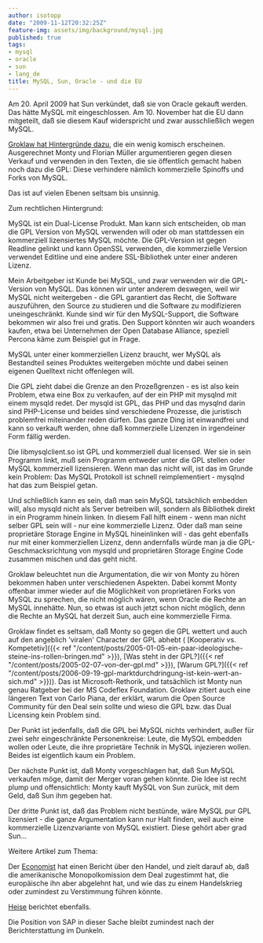 ```yaml
---
author: isotopp
date: "2009-11-12T20:32:25Z"
feature-img: assets/img/background/mysql.jpg
published: true
tags:
- mysql
- oracle
- sun
- lang_de
title: MySQL, Sun, Oracle - und die EU
---
```

Am 20. April 2009 hat Sun verkündet, daß sie von Oracle gekauft werden. Das hätte MySQL mit eingeschlossen. Am 10. November hat die EU dann mitgeteilt, daß sie diesem Kauf widerspricht und zwar ausschließlich wegen MySQL.

[Groklaw hat Hintergründe dazu](http://www.groklaw.net/article.php?story=20091021164738392), die ein wenig komisch erscheinen. Ausgerechnet Monty und Florian Müller argumentieren gegen diesen Verkauf und verwenden in den Texten, die sie öffentlich gemacht haben noch dazu die GPL: Diese verhindere nämlich kommerzielle Spinoffs und Forks von MySQL.

Das ist auf vielen Ebenen seltsam bis unsinnig.

Zum rechtlichen Hintergrund:

MySQL ist ein Dual-License Produkt. Man kann sich entscheiden, ob man die GPL Version von MySQL verwenden will oder ob man stattdessen ein kommerziell lizensiertes MySQL möchte. Die GPL-Version ist gegen Readline gelinkt und kann OpenSSL verwenden, die kommerzielle Version verwendet Editline und eine andere SSL-Bibliothek unter einer anderen Lizenz.

Mein Arbeitgeber ist Kunde bei MySQL, und zwar verwenden wir die GPL-Version von MySQL. Das können wir unter anderem deswegen, weil wir MySQL nicht weitergeben - die GPL garantiert das Recht, die Software auszuführen, den Source zu studieren und die Software zu modifizieren uneingeschränkt. Kunde sind wir für den MySQL-Support, die Software bekommen wir also frei und gratis. Den Support könnten wir auch woanders kaufen, etwa bei Unternehmen der Open Database Alliance, speziell Percona käme zum Beispiel gut in Frage.

MySQL unter einer kommerziellen Lizenz braucht, wer MySQL als Bestandteil seines Produktes weitergeben möchte und dabei seinen eigenen Quelltext nicht offenlegen will.

Die GPL zieht dabei die Grenze an den Prozeßgrenzen - es ist also kein Problem, etwa eine Box zu verkaufen, auf der ein PHP mit mysqlnd mit einem mysqld redet. Der mysqld ist GPL, das PHP und das mysqlnd darin sind PHP-License und beides sind verschiedene Prozesse, die juristisch problemfrei miteinander reden dürfen. Das ganze Ding ist einwandfrei und kann so verkauft werden, ohne daß kommerzielle Lizenzen in irgendeiner Form fällig werden.

Die libmysqlclient.so ist GPL und kommerziell dual licensed. Wer sie in sein Programm linkt, muß sein Programm entweder unter die GPL stellen oder MySQL kommerziell lizensieren. Wenn man das nicht will, ist das im Grunde kein Problem: Das MySQL Protokoll ist schnell reimplementiert - mysqlnd hat das zum Beispiel getan.

Und schließlich kann es sein, daß man sein MySQL tatsächlich embedden will, also mysqld nicht als Server betreiben will, sondern als Bibliothek direkt in ein Programm hinein linken. In diesem Fall hilft einem - wenn man nicht selber GPL sein will - nur eine kommerzielle Lizenz. Oder daß man seine proprietäre Storage Engine in MySQL hineinlinken will - das geht ebenfalls nur mit einer kommerziellen Lizenz, denn andernfalls würde man ja die GPL-Geschmacksrichtung von mysqld  und proprietären Storage Engine Code zusammen mischen und das geht nicht.

Groklaw beleuchtet nun die Argumentation, die wir von Monty zu hören bekommen haben unter verschiedenen Aspekten. Dabei kommt Monty offenbar immer wieder auf die Möglichkeit von proprietären Forks von MySQL zu sprechen, die nicht möglich wären, wenn Oracle die Rechte an MySQL innehätte. Nun, so etwas ist auch jetzt schon nicht möglich, denn die Rechte an MySQL hat derzeit Sun, auch eine kommerzielle Firma.

Groklaw findet es seltsam, daß Monty so gegen die GPL wettert und auch auf den angeblich 'viralen' Character der GPL abhebt (
[Kooperativ vs. Kompetetiv]({{< ref "/content/posts/2005-01-05-ein-paar-ideologische-steine-ins-rollen-bringen.md" >}}), [Was steht in der GPL?]({{< ref "/content/posts/2005-02-07-von-der-gpl.md" >}}), [Warum GPL?]({{< ref "/content/posts/2006-09-19-gpl-marktdurchdringung-ist-kein-wert-an-sich.md" >}})). Das ist Microsoft-Rethorik, und tatsächlich ist Monty nun genau Ratgeber bei der MS Codeflex Foundation. Groklaw zitiert auch eine längeren Text von Carlo Piana, der erklärt, warum die Open Source Community für den Deal sein sollte und wieso die GPL bzw. das Dual Licensing kein Problem sind.

Der Punkt ist jedenfalls, daß die GPL bei MySQL nichts verhindert, außer für zwei sehr eingeschränkte Personenkreise: Leute, die MySQL embedden wollen oder Leute, die ihre proprietäre Technik in MySQL injezieren wollen. Beides ist eigentlich kaum ein Problem.

Der nächste Punkt ist, daß Monty vorgeschlagen hat, daß Sun MySQL verkaufen möge, damit der Merger voran gehen könnte. Die Idee ist recht plump und offensichtlich: Monty kauft MySQL von Sun zurück, mit dem Geld, daß Sun ihm gegeben hat.

Der dritte Punkt ist, daß das Problem nicht bestünde, wäre MySQL pur GPL lizensiert - die ganze Argumentation kann nur Halt finden, weil auch eine kommerzielle Lizenzvariante von MySQL existiert. Diese gehört aber grad Sun…

Weitere Artikel zum Thema:

Der [Economist](http://www.economist.com/node/14840272) hat einen Bericht über den Handel, und zielt darauf ab, daß die amerikanische Monopolkomission dem Deal zugestimmt hat, die europäische ihn aber abgelehnt hat, und wie das zu einem Handelskrieg oder zumindest zu Verstimmung führen könnte.

[Heise](http://www.heise.de/newsticker/meldung/EU-Kommission-hat-Bedenken-gegen-Uebernahme-von-Sun-durch-Oracle-Update-854613.html) berichtet ebenfalls.

Die Position von SAP in dieser Sache bleibt zumindest nach der Berichterstattung im Dunkeln.